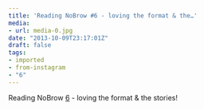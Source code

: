 ```yaml
---
title: 'Reading NoBrow #6 - loving the format & the…'
media:
- url: media-0.jpg
date: "2013-10-09T23:17:01Z"
draft: false
tags:
- imported
- from-instagram
- "6"
---
```

Reading NoBrow [6](/tags/6) - loving the format & the stories\!
